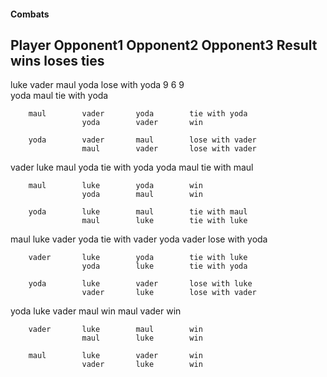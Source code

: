 

#### Combats
Player  Opponent1   Opponent2   Opponent3   Result              wins    loses   ties
-------------------------------------------------------------------------------------
luke    vader       maul        yoda        lose with yoda        9       6       9        
                    yoda        maul        tie with yoda   

        maul        vader       yoda        tie with yoda
                    yoda        vader       win

        yoda        vader       maul        lose with vader
                    maul        vader       lose with vader
               
vader	luke		maul        yoda        tie with yoda
 					yoda        maul        tie with maul
 			     
 	    maul        luke        yoda        win
 	                yoda        maul	    win    
 	      
        yoda        luke        maul        tie with maul
                    maul        luke        tie with luke
 
 maul   luke        vader       yoda        tie with vader
                    yoda        vader       lose with yoda
 
        vader       luke        yoda        tie with luke
                    yoda        luke        tie with yoda
            
        yoda        luke        vader       lose with luke
                    vader       luke        lose with vader


yoda    luke        vader       maul        win
                    maul        vader       win

        vader       luke        maul        win
                    maul        luke        win

        maul        luke        vader       win
                    vader       luke        win


